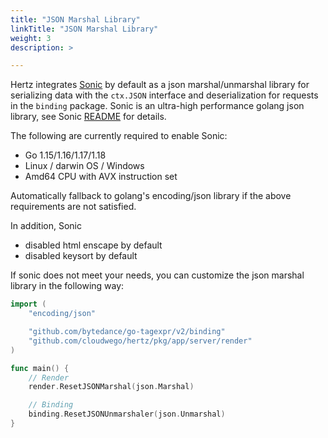 ```yaml
---
title: "JSON Marshal Library"
linkTitle: "JSON Marshal Library"
weight: 3
description: >

---
```



Hertz integrates [Sonic](https://github.com/bytedance/sonic) by default as a json marshal/unmarshal library for serializing data with the `ctx.JSON` interface and deserialization for requests in the `binding` package. Sonic is an ultra-high performance golang json library, see Sonic [README](https://github.com/bytedance/sonic) for details.

The following are currently required to enable Sonic:
- Go 1.15/1.16/1.17/1.18
- Linux / darwin OS / Windows
- Amd64 CPU with AVX instruction set

Automatically fallback to golang's encoding/json library if the above requirements are not satisfied.

In addition, Sonic
- disabled html enscape by default
- disabled keysort by default

If sonic does not meet your needs, you can customize the json marshal library in the following way:

```go
import (
    "encoding/json"

    "github.com/bytedance/go-tagexpr/v2/binding"
    "github.com/cloudwego/hertz/pkg/app/server/render"
)

func main() {
    // Render
    render.ResetJSONMarshal(json.Marshal)

    // Binding
    binding.ResetJSONUnmarshaler(json.Unmarshal)
}
```
